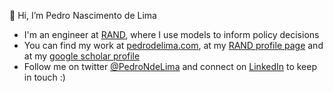 👋 Hi, I’m Pedro Nascimento de Lima

- I'm an engineer at [RAND](https://rand.org), where I use models to inform policy decisions
- You can find my work at [pedrodelima.com](https://pedrodelima.com), at my [RAND profile page](https://www.rand.org/about/people/l/lima_pedro_nascimento_de.html) and at my [google scholar profile](https://scholar.google.com/citations?hl=en&user=VOlVFVYAAAAJ&view_op=list_works&sortby=pubdate)
- Follow me on twitter [@PedroNdeLima](https://twitter.com/PedroNdeLima) and connect on [LinkedIn](https://www.linkedin.com/in/pedro-nascimento-de-lima/) to keep in touch :)

